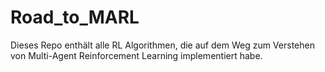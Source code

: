 # Road_to_MARL
Dieses Repo enthält alle RL Algorithmen, die auf dem Weg zum Verstehen von Multi-Agent Reinforcement Learning implementiert habe. 
